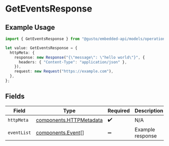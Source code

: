 # GetEventsResponse

## Example Usage

```typescript
import { GetEventsResponse } from "@gusto/embedded-api/models/operations/getevents.js";

let value: GetEventsResponse = {
  httpMeta: {
    response: new Response("{\"message\": \"hello world\"}", {
      headers: { "Content-Type": "application/json" },
    }),
    request: new Request("https://example.com"),
  },
};
```

## Fields

| Field                                                              | Type                                                               | Required                                                           | Description                                                        |
| ------------------------------------------------------------------ | ------------------------------------------------------------------ | ------------------------------------------------------------------ | ------------------------------------------------------------------ |
| `httpMeta`                                                         | [components.HTTPMetadata](../../models/components/httpmetadata.md) | :heavy_check_mark:                                                 | N/A                                                                |
| `eventList`                                                        | [components.Event](../../models/components/event.md)[]             | :heavy_minus_sign:                                                 | Example response                                                   |